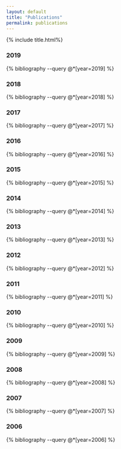 ```yaml
---
layout: default
title: "Publications"
permalink: publications
---
```



{% include title.html%}

### 2019
{% bibliography --query @*[year=2019] %}  

### 2018
{% bibliography --query @*[year=2018] %}
               
### 2017
{% bibliography --query @*[year=2017] %}

### 2016
{% bibliography --query @*[year=2016] %}  

### 2015
{% bibliography --query @*[year=2015] %}
               
### 2014
{% bibliography --query @*[year=2014] %}
               
### 2013
{% bibliography --query @*[year=2013] %}
               
### 2012
{% bibliography --query @*[year=2012] %}
               
### 2011
{% bibliography --query @*[year=2011] %}
               
### 2010
{% bibliography --query @*[year=2010] %}

### 2009
{% bibliography --query @*[year=2009] %}
               
### 2008
{% bibliography --query @*[year=2008] %}

### 2007
{% bibliography --query @*[year=2007] %}
               
### 2006
{% bibliography --query @*[year=2006] %}